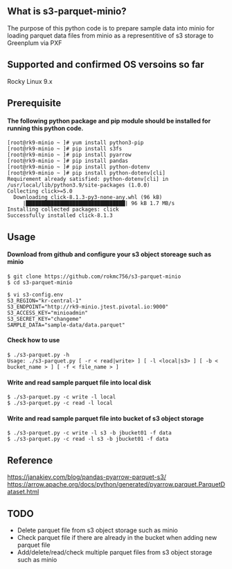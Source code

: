 ## What is s3-parquet-minio?
The purpose of this python code is to prepare sample data into minio for loading
parquet data files  from minio as a representitive of s3 storage to Greenplum via PXF

## Supported and confirmed OS versoins so far
Rocky Linux 9.x

## Prerequisite
#### The following python package and pip module should be installed for running this python code.
~~~
[root@rk9-minio ~ ]# yum install python3-pip
[root@rk9-minio ~ ]# pip install s3fs
[root@rk9-minio ~ ]# pip install pyarrow
[root@rk9-minio ~ ]# pip install pandas
[root@rk9-minio ~ ]# pip install python-dotenv
[root@rk9-minio ~ ]# pip install python-dotenv[cli]
Requirement already satisfied: python-dotenv[cli] in /usr/local/lib/python3.9/site-packages (1.0.0)
Collecting click>=5.0
  Downloading click-8.1.3-py3-none-any.whl (96 kB)
     |████████████████████████████████| 96 kB 1.7 MB/s
Installing collected packages: click
Successfully installed click-8.1.3
~~~

## Usage
#### Download from github and configure your s3 object storeage such as minio
~~~
$ git clone https://github.com/rokmc756/s3-parquet-minio
$ cd s3-parquet-minio

$ vi s3-config.env
S3_REGION="kr-central-1"
S3_ENDPOINT="http://rk9-minio.jtest.pivotal.io:9000"
S3_ACCESS_KEY="minioadmin"
S3_SECRET_KEY="changeme"
SAMPLE_DATA="sample-data/data.parquet"
~~~

#### Check how to use
~~~
$ ./s3-parquet.py -h
Usage: ./s3-parquet.py [ -r < read|write> ] [ -l <local|s3> ] [ -b < bucket_name > ] [ -f < file_name > ]
~~~
#### Write and read sample parquet file into local disk
~~~
$ ./s3-parquet.py -c write -l local
$ ./s3-parquet.py -c read -l local
~~~
#### Write and read sample parquet file into bucket of s3 object storage
~~~
$ ./s3-parquet.py -c write -l s3 -b jbucket01 -f data
$ ./s3-parquet.py -c read -l s3 -b jbucket01 -f data
~~~

## Reference
https://janakiev.com/blog/pandas-pyarrow-parquet-s3/
https://arrow.apache.org/docs/python/generated/pyarrow.parquet.ParquetDataset.html

## TODO
- Delete parquet file from s3 object storage such as minio
- Check parquet file if there are already in the bucket when adding new parquet file
- Add/delete/read/check multiple parquet files from s3 object storage such as minio
